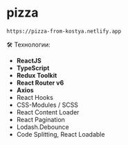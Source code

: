 # pizza
`https://pizza-from-kostya.netlify.app`

🛠 Технологии:
- **ReactJS**
- **TypeScript**
- **Redux Toolkit** 
- **React Router v6** 
- **Axios** 
- React Hooks 
- CSS-Modules / SCSS 
- React Content Loader
- React Pagination 
- Lodash.Debounce
- Code Splitting, React Loadable
